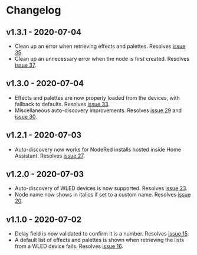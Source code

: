 # Changelog

## v1.3.1 - 2020-07-04

- Clean up an error when retrieving effects and palettes. Resolves [issue 35](https://github.com/danecreekphotography/node-red-contrib-wled2/issues/35).
- Clean up an unnecessary error when the node is first created. Resolves [issue 37](https://github.com/danecreekphotography/node-red-contrib-wled2/issues/37).

## v1.3.0 - 2020-07-04

- Effects and palettes are now properly loaded from the devices, with fallback to defaults. Resolves [issue 33](https://github.com/danecreekphotography/node-red-contrib-wled2/issues/33).
- Miscellaneous auto-discovery improvements. Resolves [issue 29](https://github.com/danecreekphotography/node-red-contrib-wled2/issues/23) and [issue 30](https://github.com/danecreekphotography/node-red-contrib-wled2/issues/23).

## v1.2.1 - 2020-07-03

- Auto-discovery now works for NodeRed installs hosted inside Home Assistant. Resolves [issue 27](https://github.com/danecreekphotography/node-red-contrib-wled2/issues/23).

## v1.2.0 - 2020-07-03

- Auto-discovery of WLED devices is now supported. Resolves [issue 23](https://github.com/danecreekphotography/node-red-contrib-wled2/issues/23).
- Node name now shows in italics if set to a custom name. Resolves [issue 20](https://github.com/danecreekphotography/node-red-contrib-wled2/issues/20).

## v1.1.0 - 2020-07-02

- Delay field is now validated to confirm it is a number. Resolves [issue 15](https://github.com/danecreekphotography/node-red-contrib-wled2/issues/16).
- A default list of effects and palettes is shown when retrieving the lists from a WLED
  device fails. Resolves
  [issue 16](https://github.com/danecreekphotography/node-red-contrib-wled2/issues/16).
